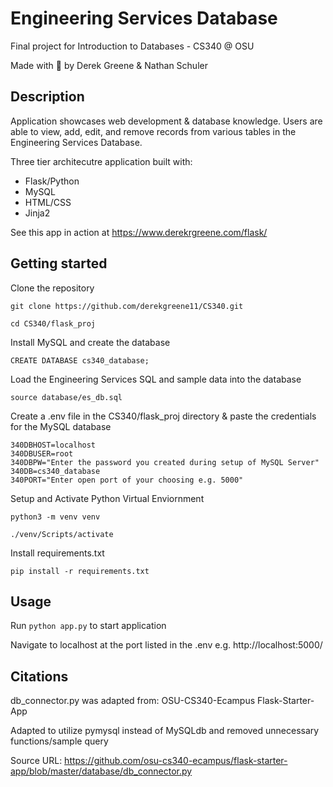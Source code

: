 # Engineering Services Database

Final project for Introduction to Databases - CS340 @ OSU

Made with :green_heart: by Derek Greene & Nathan Schuler

## Description

Application showcases web development & database knowledge. Users are able to view, add, edit, and remove records from various tables in the Engineering Services Database. 

Three tier architecutre application built with:

- Flask/Python
- MySQL
- HTML/CSS
- Jinja2

See this app in action at https://www.derekrgreene.com/flask/

## Getting started

Clone the repository

`git clone https://github.com/derekgreene11/CS340.git`

`cd CS340/flask_proj`

Install MySQL and create the database

`CREATE DATABASE cs340_database;`

Load the Engineering Services SQL and sample data into the database

`source database/es_db.sql`

Create a .env file in the CS340/flask_proj directory & paste the credentials for the MySQL database 

```
340DBHOST=localhost
340DBUSER=root
340DBPW="Enter the password you created during setup of MySQL Server"
340DB=cs340_database
340PORT="Enter open port of your choosing e.g. 5000"
```

Setup and Activate Python Virtual Enviornment

`python3 -m venv venv`

`./venv/Scripts/activate`

Install requirements.txt

`pip install -r requirements.txt`

## Usage

Run `python app.py` to start application
 
Navigate to localhost at the port listed in the .env e.g. http://localhost:5000/

## Citations

db_connector.py was adapted from: OSU-CS340-Ecampus Flask-Starter-App

Adapted to utilize pymysql instead of MySQLdb and removed unnecessary functions/sample query

Source URL: https://github.com/osu-cs340-ecampus/flask-starter-app/blob/master/database/db_connector.py
